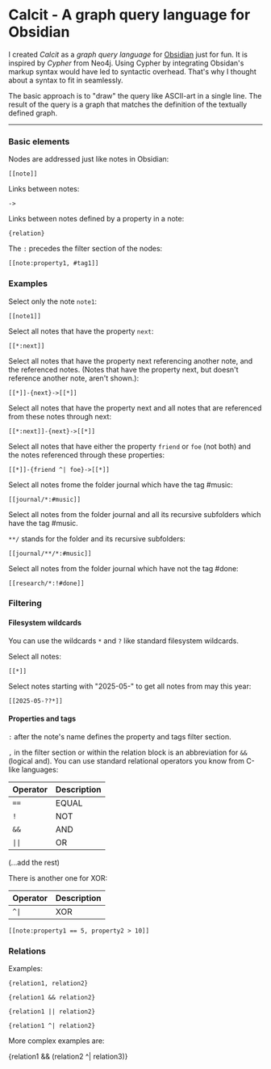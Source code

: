 # Calcit - A graph query language for Obsidian

I created *Calcit* as a *graph query language* for [Obsidian](https://obsidian.md/) just for fun. It is inspired by *Cypher* from Neo4j. Using Cypher by integrating Obsidan's markup syntax would have led to syntactic overhead. That's why I thought about a syntax to fit in seamlessly.

The basic approach is to "draw" the query like ASCII-art in a single line.
The result of the query is a graph that matches the definition of the textually defined graph.

---

### Basic elements

Nodes are addressed just like notes in Obsidian:
```
[[note]]
```

Links between notes:
```
->
```

Links between notes defined by a property in a note:
```
{relation}
```

The `:` precedes the filter section of the nodes:

```
[[note:property1, #tag1]]
```

### Examples

Select only the note `note1`:

```
[[note1]]
```

Select all notes that have the property `next`:

```
[[*:next]]
```

Select all notes that have the property next referencing another note, and the referenced notes.
(Notes that have the property next, but doesn't reference another note, aren't shown.):


```
[[*]]-{next}->[[*]]
```

Select all notes that have the property next and all notes that are referenced from these notes through next:

```
[[*:next]]-{next}->[[*]]
```

Select all notes that have either the property `friend` or `foe` (not both) and the notes referenced through these properties:

```
[[*]]-{friend ^| foe}->[[*]]
```

Select all notes frome the folder journal which have the tag #music:

```
[[journal/*:#music]]
```

Select all notes from the folder journal and all its recursive subfolders which have the tag #music.

`**/` stands for the folder and its recursive subfolders:

```
[[journal/**/*:#music]]
```

Select all notes from the folder journal which have not the tag #done:

```
[[research/*:!#done]]
```

### Filtering

#### Filesystem wildcards

You can use the wildcards `*` and `?` like standard filesystem wildcards.

Select all notes:

```
[[*]]
```

Select notes starting with "2025-05-" to get all notes from may this year:

```
[[2025-05-??*]]
```

#### Properties and tags

`:` after the note's name defines the property and tags filter section.

`,` in the filter section or within the relation block is an abbreviation for `&&` (logical and). 
You can use standard relational operators you know from C-like languages:

| Operator | Description |
| ---- | --- |
| `==` | EQUAL |
| `!`  | NOT |
| `&&` | AND |
| `\|\|` | OR  |

(...add the rest)

There is another one for XOR:

| Operator | Description |
| ---- | --- |
| `^\|` | XOR |

```
[[note:property1 == 5, property2 > 10]]
```

### Relations

Examples:

```
{relation1, relation2}

{relation1 && relation2}

{relation1 || relation2}

{relation1 ^| relation2}
```

More complex examples are:

{relation1 && (relation2 ^| relation3)}
